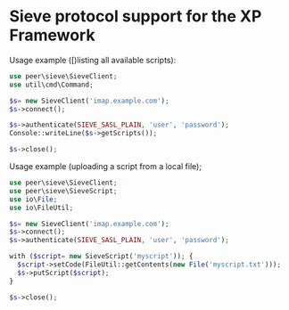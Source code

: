 Sieve protocol support for the XP Framework
========================================================================

Usage example ([)listing all available scripts):

```php
use peer\sieve\SieveClient;
use util\cmd\Command;

$s= new SieveClient('imap.example.com');
$s->connect();

$s->authenticate(SIEVE_SASL_PLAIN, 'user', 'password');
Console::writeLine($s->getScripts());

$s->close();
```

Usage example (uploading a script from a local file);

```php
use peer\sieve\SieveClient;
use peer\sieve\SieveScript;
use io\File;
use io\FileUtil;

$s= new SieveClient('imap.example.com');
$s->connect();
$s->authenticate(SIEVE_SASL_PLAIN, 'user', 'password');

with ($script= new SieveScript('myscript')); {
  $script->setCode(FileUtil::getContents(new File('myscript.txt')));
  $s->putScript($script);
}

$s->close();
```
